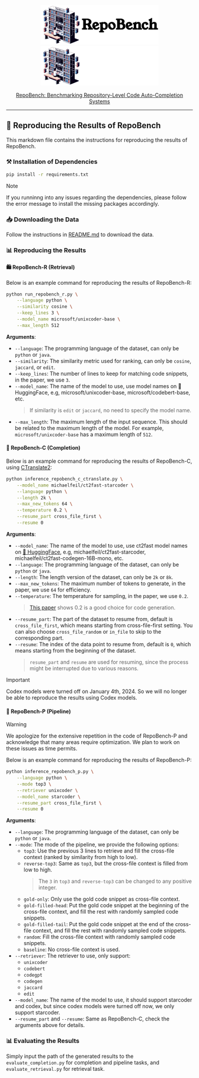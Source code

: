 <p align="center">
  <a href="https://github.com/Leolty/repobench#gh-light-mode-only">
    <img src="assets/repobench_dark.png" width="318px" alt="repobench logo" />
  </a>
  <a href="https://github.com/Leolty/repobench#gh-dark-mode-only">
    <img src="assets/repobench_light.png" width="318px" alt="repobench logo" />
  </a>

<p align="center">
  <a href="https://arxiv.org/abs/2306.03091">
    RepoBench: Benchmarking Repository-Level Code Auto-Completion Systems
  </a>
</p>

<hr>

## 🚀 Reproducing the Results of RepoBench

This markdown file contains the instructions for reproducing the results of RepoBench. 

### ⚒️ Installation of Dependencies

```bash
pip install -r requirements.txt
```

> [!NOTE] 
> If you runninng into any issues regarding the dependencies, please follow the error message to install the missing packages accordingly.

### 📥 Downloading the Data

Follow the instructions in [README.md](./README.md) to download the data.

### 📊 Reproducing the Results

#### 🛍️ RepoBench-R (Retrieval)

Below is an example command for reproducing the results of RepoBench-R:

```bash
python run_repobench_r.py \
    --language python \
    --similarity cosine \
    --keep_lines 3 \
    --model_name microsoft/unixcoder-base \
    --max_length 512
```

**Arguments**:
- `--language`: The programming language of the dataset, can only be `python` or `java`.
- `--similarity`: The similarity metric used for ranking, can only be `cosine`, `jaccard`, or `edit`.
- `--keep_lines`: The number of lines to keep for matching code snippets, in the paper, we use `3`.
- `--model_name`: The name of the model to use, use model names on 🤗 HuggingFace, e.g, microsoft/unixcoder-base, microsoft/codebert-base, etc. 
    > If similarity is `edit` or `jaccard`, no need to specify the model name.
- `--max_length`: The maximum length of the input sequence. This should be related to the maximum length of the model. For example, `microsoft/unixcoder-base` has a maximum length of `512`.

#### 📝 RepoBench-C (Completion)

Below is an example command for reproducing the results of RepoBench-C, using [CTranslate2](https://github.com/OpenNMT/CTranslate2):

```bash
python inference_repobench_c_ctranslate.py \
    --model_name michaelfeil/ct2fast-starcoder \
    --language python \
    --length 2k \
    --max_new_tokens 64 \
    --temperature 0.2 \
    --resume_part cross_file_first \
    --resume 0
```

**Arguments**:
- `--model_name`: The name of the model to use, use ct2fast model names on [🤗 HuggingFace](https://huggingface.co/michaelfeil), e.g, michaelfeil/ct2fast-starcoder, michaelfeil/ct2fast-codegen-16B-mono, etc.
- `--language`: The programming language of the dataset, can only be `python` or `java`.
- `--length`: The length version of the dataset, can only be `2k` or `8k`.
- `--max_new_tokens`: The maximum number of tokens to generate, in the paper, we use `64` for efficiency.
- `--temperature`: The temperature for sampling, in the paper, we use `0.2`. 
    > [This paper](https://arxiv.org/abs/2107.03374) shows 0.2 is a good choice for code generation.
- `--resume_part`: The part of the dataset to resume from, default is `cross_file_first`, which means starting from cross-file-first setting. You can also choose `cross_file_random` or `in_file` to skip to the corresponding part. 
- `--resume`: The index of the data point to resume from, default is `0`, which means starting from the beginning of the dataset. 
    > `resume_part` and `resume` are used for resuming, since the process might be interrupted due to various reasons. 

> [!IMPORTANT] 
> Codex models were turned off on January 4th, 2024. So we will no longer be able to reproduce the results using Codex models.

#### 🔮 RepoBench-P (Pipeline)

> [!WARNING] 
> We apologize for the extensive repetition in the code of RepoBench-P and acknowledge that many areas require optimization. We plan to work on these issues as time permits.

Below is an example command for reproducing the results of RepoBench-P:

```bash
python inference_repobench_p.py \
    --language python \
    --mode top3 \
    --retriever unixcoder \
    --model_name starcoder \
    --resume_part cross_file_first \
    --resume 0
```

**Arguments**:
- `--language`: The programming language of the dataset, can only be `python` or `java`.
- `--mode`: The mode of the pipeline, we provide the following options:
    - `top3`: Use the previous 3 lines to retrieve and fill the cross-file context (ranked by similarity from high to low).
    - `reverse-top3`: Same as `top3`, but the cross-file context is filled from low to high.
        > The `3` in `top3` and `reverse-top3` can be changed to any positive integer.
    - `gold-only`: Only use the gold code snippet as cross-file context.
    - `gold-filled-head`: Put the gold code snippet at the beginning of the cross-file context, and fill the rest with randomly sampled code snippets.
    - `gold-filled-tail`: Put the gold code snippet at the end of the cross-file context, and fill the rest with randomly sampled code snippets.
    - `random`: Fill the cross-file context with randomly sampled code snippets.
    - `baseline`: No cross-file context is used.
- `--retriever`: The retriever to use, only support:
    - `unixcoder`
    - `codebert`
    - `codegpt`
    - `codegen`
    - `jaccard`
    - `edit`
- `--model_name`: The name of the model to use, it should support starcoder and codex, but since codex models were turned off now, we only support starcoder.
- `--resume_part` and `--resume`: Same as RepoBench-C, check the arguments above for details.

### 📊 Evaluating the Results

Simply input the path of the generated results to the `evaluate_completion.py` for completion and pipeline tasks, and `evaluate_retrieval.py` for retrieval task.
